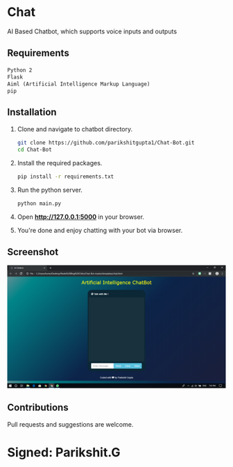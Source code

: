 # Chat
AI Based Chatbot, which supports voice inputs and outputs

## Requirements
    Python 2
    Flask
    Aiml (Artificial Intelligence Markup Language)
    pip

## Installation

1. Clone and navigate to chatbot directory.
    ```bash
    git clone https://github.com/parikshitgupta1/Chat-Bot.git
    cd Chat-Bot
    ```

2. Install the required packages.
    ```bash
    pip install -r requirements.txt
    ```

3. Run the python server.
    ```bash
    python main.py
    ```
4. Open **http://127.0.0.1:5000** in your browser.

5. You're done and enjoy chatting with your bot via browser.

## Screenshot

![Screenshot](screenshot.png)

## Contributions

Pull requests and suggestions are welcome.

# Signed: Parikshit.G
